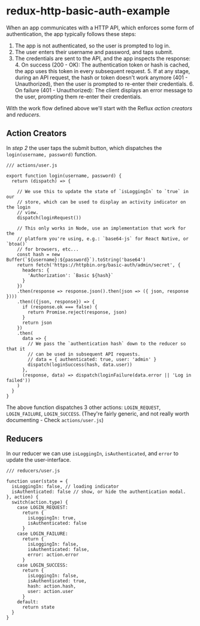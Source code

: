 # redux-http-basic-auth-example


When an app communicates with a HTTP API, which enforces some form of authentication, the app typically follows these steps:

  1. The app is not authenticated, so the user is prompted to log in.
  2. The user enters their username and password, and taps submit.
  3. The credentials are sent to the API, and the app inspects the response:
      4. On success (200 - OK): The authentication token or hash is cached, the app uses this token in every subsequent request.
        5. If at any stage, during an API request, the hash or token doesn't work anymore (401 - Unauthorized), then the user is prompted to re-enter their credentials.
      6. On failure (401 - Unauthorized): The client displays an error message to the user, prompting them re-enter their credentials.

With the work flow defined above we'll start with the Reflux _action creators_ and _reducers_.

## Action Creators ##

In _step 2_ the user taps the submit button, which dispatches the `login(username, password)` function.

```
/// actions/user.js

export function login(username, password) {
  return (dispatch) => {

    // We use this to update the state of `isLoggingIn` to `true` in our
    // store, which can be used to display an activity indicator on the login
    // view.
    dispatch(loginRequest())

    // This only works in Node, use an implementation that work for the
    // platform you're using, e.g.: `base64-js` for React Native, or `btoa()`
    // for browsers, etc...
    const hash = new Buffer(`${username}:${password}`).toString('base64')
    return fetch('https://httpbin.org/basic-auth/admin/secret', {
      headers: {
        'Authorization': `Basic ${hash}`
      }
    })
    .then(response => response.json().then(json => ({ json, response })))
    .then(({json, response}) => {
      if (response.ok === false) {
        return Promise.reject(response, json)
      }
      return json
    })
    .then(
      data => {
        // We pass the `authentication hash` down to the reducer so that it
        // can be used in subsequent API requests.
        // data = { authenticated: true, user: 'admin' }
        dispatch(loginSuccess(hash, data.user))
      },
      (response, data) => dispatch(loginFailure(data.error || 'Log in failed'))
    )
  }
}
```

The above function dispatches 3 other actions: `LOGIN_REQUEST`, `LOGIN_FAILURE`, `LOGIN_SUCCESS`. (They're fairly generic, and not really worth documenting - Check `actions/user.js`)

## Reducers ##

In our reducer we can use `isLoggingIn`, `isAuthenticated`, and `error`
to update the user-interface.

```
/// reducers/user.js

function user(state = {
  isLoggingIn: false, // loading indicator
  isAuthenticated: false // show, or hide the authentication modal.
}, action) {
  switch(action.type) {
    case LOGIN_REQUEST:
      return {
        isLoggingIn: true,
        isAuthenticated: false
      }
    case LOGIN_FAILURE:
      return {
        isLoggingIn: false,
        isAuthenticated: false,
        error: action.error
      }
    case LOGIN_SUCCESS:
      return {
        isLoggingIn: false,
        isAuthenticated: true,
        hash: action.hash,
        user: action.user
      }
    default:
      return state
  }
}
```
